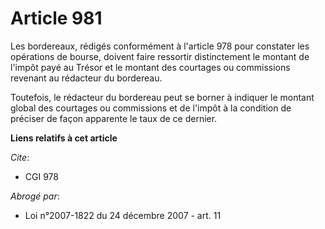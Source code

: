 # Article 981

Les bordereaux, rédigés conformément à l'article 978 pour constater les opérations de bourse, doivent faire ressortir
distinctement le montant de l'impôt payé au Trésor et le montant des courtages ou commissions revenant au rédacteur du
bordereau.

Toutefois, le rédacteur du bordereau peut se borner à indiquer le montant global des courtages ou commissions et de l'impôt à
la condition de préciser de façon apparente le taux de ce dernier.

**Liens relatifs à cet article**

_Cite_:

  - CGI 978

_Abrogé par_:

  - Loi n°2007-1822 du 24 décembre 2007 - art. 11
